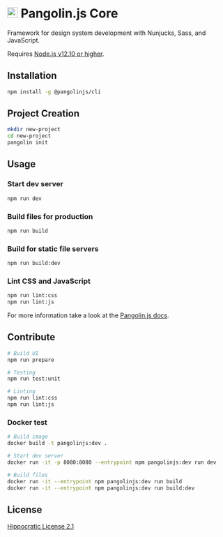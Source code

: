 # <img alt="" src="https://cdn.jsdelivr.net/gh/pangolinjs/brand/icon/icon.svg" width="24"> Pangolin.js Core

Framework for design system development with Nunjucks, Sass, and JavaScript.

Requires [Node.js v12.10 or higher](https://nodejs.org).

## Installation

```bash
npm install -g @pangolinjs/cli
```

## Project Creation

```bash
mkdir new-project
cd new-project
pangolin init
```

## Usage

### Start dev server

```bash
npm run dev
```

### Build files for production

```bash
npm run build
```

### Build for static file servers

```bash
npm run build:dev
```

### Lint CSS and JavaScript

```bash
npm run lint:css
npm run lint:js
```

For more information take a look at the [Pangolin.js docs](https://pangolinjs.org).

## Contribute

```bash
# Build UI
npm run prepare

# Testing
npm run test:unit

# Linting
npm run lint:css
npm run lint:js
```

### Docker test

```bash
# Build image
docker build -t pangolinjs:dev .

# Start dev server
docker run -it -p 8080:8080 --entrypoint npm pangolinjs:dev run dev

# Build files
docker run -it --entrypoint npm pangolinjs:dev run build
docker run -it --entrypoint npm pangolinjs:dev run build:dev
```

## License

[Hippocratic License 2.1](https://firstdonoharm.dev)
